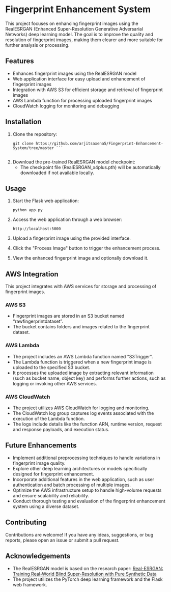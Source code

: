 # Fingerprint Enhancement System

This project focuses on enhancing fingerprint images using the RealESRGAN (Enhanced Super-Resolution Generative Adversarial Networks) deep learning model. The goal is to improve the quality and resolution of fingerprint images, making them clearer and more suitable for further analysis or processing.

## Features

- Enhances fingerprint images using the RealESRGAN model
- Web application interface for easy upload and enhancement of fingerprint images
- Integration with AWS S3 for efficient storage and retrieval of fingerprint images
- AWS Lambda function for processing uploaded fingerprint images
- CloudWatch logging for monitoring and debugging

## Installation

1. Clone the repository:
   ```
   git clone https://github.com/arjitsaxena5/Fingerprint-Enhancement-System/tree/master ```


2. Download the pre-trained RealESRGAN model checkpoint:
   - The checkpoint file (RealESRGAN_x4plus.pth) will be automatically downloaded if not available locally.

## Usage

1. Start the Flask web application:
   ```
   python app.py
   ```

2. Access the web application through a web browser:
   ```
   http://localhost:5000
   ```

3. Upload a fingerprint image using the provided interface.

4. Click the "Process Image" button to trigger the enhancement process.

5. View the enhanced fingerprint image and optionally download it.

## AWS Integration

This project integrates with AWS services for storage and processing of fingerprint images.

### AWS S3

- Fingerprint images are stored in an S3 bucket named “rawfingerprintdataset”.
- The bucket contains folders and images related to the fingerprint dataset.

### AWS Lambda

- The project includes an AWS Lambda function named "S3Trigger".
- The Lambda function is triggered when a new fingerprint image is uploaded to the specified S3 bucket.
- It processes the uploaded image by extracting relevant information (such as bucket name, object key) and performs further actions, such as logging or invoking other AWS services.

### AWS CloudWatch

- The project utilizes AWS CloudWatch for logging and monitoring.
- The CloudWatch log group captures log events associated with the execution of the Lambda function.
- The logs include details like the function ARN, runtime version, request and response payloads, and execution status.

## Future Enhancements

- Implement additional preprocessing techniques to handle variations in fingerprint image quality.
- Explore other deep learning architectures or models specifically designed for fingerprint enhancement.
- Incorporate additional features in the web application, such as user authentication and batch processing of multiple images.
- Optimize the AWS infrastructure setup to handle high-volume requests and ensure scalability and reliability.
- Conduct thorough testing and evaluation of the fingerprint enhancement system using a diverse dataset.

## Contributing

Contributions are welcome! If you have any ideas, suggestions, or bug reports, please open an issue or submit a pull request.


## Acknowledgements

- The RealESRGAN model is based on the research paper: [Real-ESRGAN: Training Real-World Blind Super-Resolution with Pure Synthetic Data](https://arxiv.org/abs/2107.10833)
- The project utilizes the PyTorch deep learning framework and the Flask web framework.
